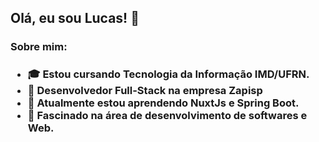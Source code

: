 <h2> Olá, eu sou Lucas! 👋 </h2>
<h3> Sobre mim: <h3>
<ul>
  <li>🎓 Estou cursando Tecnologia da Informação IMD/UFRN. </li>
  <li>💼 Desenvolvedor Full-Stack na empresa Zapisp</li>
  <li>🌱 Atualmente estou aprendendo NuxtJs e Spring Boot.</li>
  <li>💬 Fascinado na área de desenvolvimento de softwares e Web.</li>
</ul>


